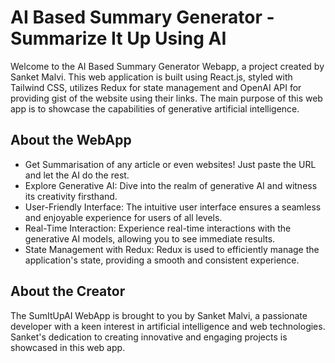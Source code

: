 # AI Based Summary Generator - Summarize It Up Using AI

Welcome to the AI Based Summary Generator Webapp, a project created by Sanket Malvi. This web application is built using React.js, styled with Tailwind CSS, utilizes Redux for state management and OpenAI API for providing gist of the website using their links. The main purpose of this web app is to showcase the capabilities of generative artificial intelligence.

## About the WebApp

- Get Summarisation of any article or even websites! Just paste the URL and let the AI do the rest.
- Explore Generative AI: Dive into the realm of generative AI and witness its creativity firsthand.
- User-Friendly Interface: The intuitive user interface ensures a seamless and enjoyable experience for users of all levels.
- Real-Time Interaction: Experience real-time interactions with the generative AI models, allowing you to see immediate results.
- State Management with Redux: Redux is used to efficiently manage the application's state, providing a smooth and consistent experience.

## About the Creator

The SumItUpAI WebApp is brought to you by Sanket Malvi, a passionate developer with a keen interest in artificial intelligence and web technologies. Sanket's dedication to creating innovative and engaging projects is showcased in this web app.
